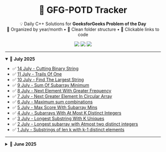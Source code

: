 <h1 align="center">🚀 GFG-POTD Tracker</h1>

<p align="center">
  💡 Daily C++ Solutions for <strong>GeeksforGeeks Problem of the Day</strong><br/>
  📅 Organized by year/month • 📁 Clean folder structure • 🔗 Clickable links to code
</p>

<p align="center">
  <img src="https://img.shields.io/badge/Language-C++17-blue.svg"/>
  <img src="https://img.shields.io/badge/Progress-24%20Days-brightgreen"/>
  <img src="https://img.shields.io/github/last-commit/chidvi123/GFG-POTD"/>
</p>

---

<details open>
<summary>📅 <strong>July 2025</strong></summary>

- ✅ [14 July - Cutting Binary String](2025/july/14_CuttingBinaryString.cpp)
- ✅ [11 July - Trails Of One](2025/july/11_TrailOfOnes.cpp)
- ✅ [10 July - Find The Largest String](2025/july/10_FindTheLargestString.cpp)
- ✅ [9 July - Sum Of Subarray Minimum](2025/july/9_SumOfSubarrayMinimum.cpp)
- ✅ [8 July - Next Element With Greater Frequency](2025/july/8_NextElementWithGreaterFrequency.cpp)
- ✅ [7 July - Next Greater Element In Circular Array](2025/july/7_NextGreaterElementInCircularArray.cpp)
- ✅ [6 July - Maximum sum combinations](2025/july/6_MaximumSumCombination.cpp)
- ✅ [5 July - Max Score With Subarray Mins](2025/july/5_MaxScoreFromSubarrayMins.cpp)
- ✅ [4 July - Subarrays With At Most K Distinct Integers](2025/july/4_SubarraysWithAtmostKDistinctIntegers.cpp)
- ✅ [3 July - Longest Substring With K Uniques](2025/july/3_LongestSubstringWithKUniques.cpp)
- ✅ [2 July - Longest subarray with Atmost two distinct integers](2025/july/2_LongestsubarraywithAtmosttwodistincintegers.cpp)
- ✅ [1 July - Substrings of len k with k-1 distinct elements](2025/july/1_SubstringsOfLengthKwithK-1DistinctElements.cpp)

</details>

---

<details>
<summary>📅 <strong>June 2025</strong></summary>

- ✅ [30 June - MaxMinHeight](2025/June/30_MaxMinHeight.cpp)
- ✅ [29 June - Split Array Largest Sum](2025/June/29_SplitArrayLargestSum.cpp)
- ✅ [28 June - Counting elements in two arrays](2025/June/28_CountingElementsInTwoArrays.cpp)
- ✅ [27 June - Mobile Numeric Keypad](2025/June/27_MobileNumericKeypad.cpp)
- ✅ [26 June - Game With String](2025/June/26_GameWithString.cpp)
- ✅ [25 June - Check if Frequencies Can Be Equal](2025/June/25_CheckIfFreqEqual.cpp)

</details>
